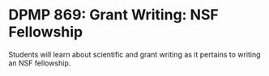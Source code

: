 # DPMP 869: Grant Writing: NSF Fellowship

Students will learn about scientific and grant writing as it pertains to writing an NSF fellowship.